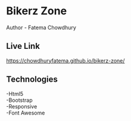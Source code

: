 # Bikerz Zone
Author - Fatema Chowdhury
## Live Link
https://chowdhuryfatema.github.io/bikerz-zone/
## Technologies
-Html5 </br>
-Bootstrap </br>
-Responsive </br>
-Font Awesome
